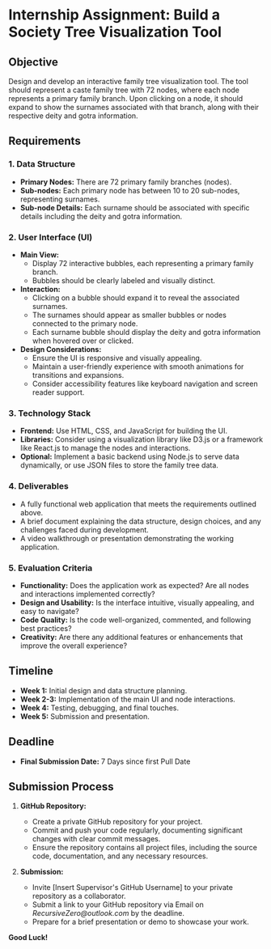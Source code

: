 # Internship Assignment: Build a Society Tree Visualization Tool

## Objective
Design and develop an interactive family tree visualization tool. The tool should represent a caste family tree with 72 nodes, where each node represents a primary family branch. Upon clicking on a node, it should expand to show the surnames associated with that branch, along with their respective deity and gotra information.

## Requirements

### 1. Data Structure
- **Primary Nodes:** There are 72 primary family branches (nodes).
- **Sub-nodes:** Each primary node has between 10 to 20 sub-nodes, representing surnames.
- **Sub-node Details:** Each surname should be associated with specific details including the deity and gotra information.

### 2. User Interface (UI)
- **Main View:**
  - Display 72 interactive bubbles, each representing a primary family branch.
  - Bubbles should be clearly labeled and visually distinct.
- **Interaction:**
  - Clicking on a bubble should expand it to reveal the associated surnames.
  - The surnames should appear as smaller bubbles or nodes connected to the primary node.
  - Each surname bubble should display the deity and gotra information when hovered over or clicked.
- **Design Considerations:**
  - Ensure the UI is responsive and visually appealing.
  - Maintain a user-friendly experience with smooth animations for transitions and expansions.
  - Consider accessibility features like keyboard navigation and screen reader support.

### 3. Technology Stack
- **Frontend:** Use HTML, CSS, and JavaScript for building the UI.
- **Libraries:** Consider using a visualization library like D3.js or a framework like React.js to manage the nodes and interactions.
- **Optional:** Implement a basic backend using Node.js to serve data dynamically, or use JSON files to store the family tree data.

### 4. Deliverables
- A fully functional web application that meets the requirements outlined above.
- A brief document explaining the data structure, design choices, and any challenges faced during development.
- A video walkthrough or presentation demonstrating the working application.

### 5. Evaluation Criteria
- **Functionality:** Does the application work as expected? Are all nodes and interactions implemented correctly?
- **Design and Usability:** Is the interface intuitive, visually appealing, and easy to navigate?
- **Code Quality:** Is the code well-organized, commented, and following best practices?
- **Creativity:** Are there any additional features or enhancements that improve the overall experience?

## Timeline
- **Week 1:** Initial design and data structure planning.
- **Week 2-3:** Implementation of the main UI and node interactions.
- **Week 4:** Testing, debugging, and final touches.
- **Week 5:** Submission and presentation.

## Deadline
- **Final Submission Date:** 7 Days since first Pull Date

## Submission Process
1. **GitHub Repository:**
   - Create a private GitHub repository for your project.
   - Commit and push your code regularly, documenting significant changes with clear commit messages.
   - Ensure the repository contains all project files, including the source code, documentation, and any necessary resources.

2. **Submission:**
   - Invite [Insert Supervisor's GitHub Username] to your private repository as a collaborator.
   - Submit a link to your GitHub repository via Email on _RecursiveZero@outlook.com_ by the deadline.
   - Prepare for a brief presentation or demo to showcase your work.

**Good Luck!**
